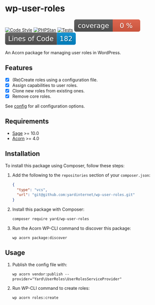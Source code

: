 # wp-user-roles

[![Code Style](https://github.com/yardinternet/wp-user-roles/actions/workflows/format-php.yml/badge.svg?no-cache)](https://github.com/yardinternet/wp-user-roles/actions/workflows/format-php.yml)
[![PHPStan](https://github.com/yardinternet/wp-user-roles/actions/workflows/phpstan.yml/badge.svg?no-cache)](https://github.com/yardinternet/wp-user-roles/actions/workflows/phpstan.yml)
[![Tests](https://github.com/yardinternet/wp-user-roles/actions/workflows/run-tests.yml/badge.svg?no-cache)](https://github.com/yardinternet/wp-user-roles/actions/workflows/run-tests.yml)
[![Code Coverage Badge](https://github.com/yardinternet/wp-user-roles/blob/badges/coverage.svg)](https://github.com/yardinternet/wp-user-roles/actions/workflows/badges.yml)
[![Lines of Code Badge](https://github.com/yardinternet/wp-user-roles/blob/badges/lines-of-code.svg)](https://github.com/yardinternet/wp-user-roles/actions/workflows/badges.yml)


An Acorn package for managing user roles in WordPress.

## Features

- [x] (Re)Create roles using a configuration file.
- [x] Assign capabilities to user roles.
- [x] Clone new roles from existing ones.
- [x] Remove core roles.

See [config](./config/user-roles.php) for all configuration options.

## Requirements

- [Sage](https://github.com/roots/sage) >= 10.0
- [Acorn](https://github.com/roots/acorn) >= 4.0

## Installation

To install this package using Composer, follow these steps:

1. Add the following to the `repositories` section of your `composer.json`:

    ```json
    {
      "type": "vcs",
      "url": "git@github.com:yardinternet/wp-user-roles.git"
    }
    ```

2. Install this package with Composer:

    ```sh
    composer require yard/wp-user-roles
    ```

3. Run the Acorn WP-CLI command to discover this package:

    ```shell
    wp acorn package:discover
    ```

## Usage

1. Publish the config file with:

   ```shell
   wp acorn vendor:publish --provider="Yard\UserRoles\UserRolesServiceProvider"
   ```

2. Run WP-CLI command to create roles:

   ```shell
   wp acorn roles:create
   ```
